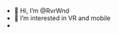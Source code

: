 - 👋 Hi, I’m @RvrWnd
- 👀 I’m interested in VR and mobile 
-
<!---
RvrWnd/RvrWnd is a ✨ special ✨ repository because its `README.md` (this file) appears on your GitHub profile.
You can click the Preview link to take a look at your changes.
--->
